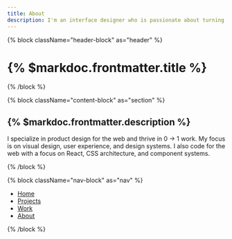 ```yaml
---
title: About
description: I'm an interface designer who is passionate about turning complex problems into simple and elegant solutions.
---
```


{% block className="header-block" as="header" %}
# {% $markdoc.frontmatter.title %}
{% /block %}

{% block className="content-block" as="section" %}

## {% $markdoc.frontmatter.description %}

I specialize in product design for the web and thrive in 0 → 1 work. My focus is on visual design, user experience, and design systems. I also code for the web with a focus on React, CSS architecture, and component systems.

{% /block %}

{% block className="nav-block" as="nav" %}

- [Home](/)
- [Projects](/about)
- [Work](/about)
- [About](/about)

{% /block %}